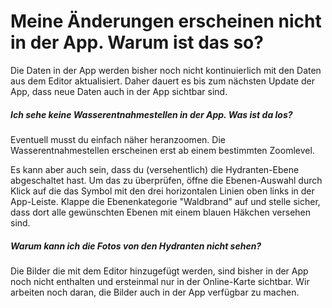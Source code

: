 # Meine Änderungen erscheinen nicht in der App. Warum ist das so?

Die Daten in der App werden bisher noch nicht kontinuierlich mit den
Daten aus dem Editor aktualisiert. Daher dauert es bis zum nächsten
Update der App, dass neue Daten auch in der App sichtbar sind.

##### Ich sehe keine Wasserentnahmestellen in der App. Was ist da los?

Eventuell musst du einfach näher heranzoomen. Die Wasserentnahmestellen
erscheinen erst ab einem bestimmten Zoomlevel.

Es kann aber auch sein, dass du (versehentlich) die Hydranten-Ebene abgeschaltet
hast. Um das zu überprüfen, öffne die Ebenen-Auswahl durch Klick auf die das
Symbol mit den drei horizontalen Linien oben links in der App-Leiste. Klappe
die Ebenenkategorie "Waldbrand" auf und stelle sicher, dass dort alle gewünschten
Ebenen mit einem blauen Häkchen versehen sind.

##### Warum kann ich die Fotos von den Hydranten nicht sehen?

Die Bilder die mit dem Editor hinzugefügt werden, sind bisher in der App
noch nicht enthalten und ersteinmal nur in der Online-Karte sichtbar.
Wir arbeiten noch daran, die Bilder auch in der App verfügbar zu machen.